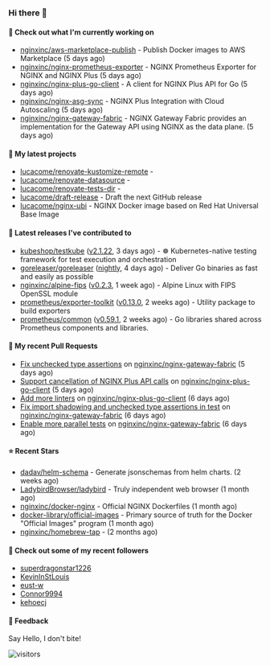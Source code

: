 ### Hi there 👋

#### 👷 Check out what I'm currently working on

- [nginxinc/aws-marketplace-publish](https://github.com/nginxinc/aws-marketplace-publish) - Publish Docker images to AWS Marketplace (5 days ago)
- [nginxinc/nginx-prometheus-exporter](https://github.com/nginxinc/nginx-prometheus-exporter) - NGINX Prometheus Exporter for NGINX and NGINX Plus (5 days ago)
- [nginxinc/nginx-plus-go-client](https://github.com/nginxinc/nginx-plus-go-client) - A client for NGINX Plus API for Go (5 days ago)
- [nginxinc/nginx-asg-sync](https://github.com/nginxinc/nginx-asg-sync) - NGINX Plus Integration with Cloud Autoscaling  (5 days ago)
- [nginxinc/nginx-gateway-fabric](https://github.com/nginxinc/nginx-gateway-fabric) - NGINX Gateway Fabric provides an implementation for the Gateway API using NGINX as the data plane. (5 days ago)

#### 🌱 My latest projects

- [lucacome/renovate-kustomize-remote](https://github.com/lucacome/renovate-kustomize-remote) - 
- [lucacome/renovate-datasource](https://github.com/lucacome/renovate-datasource) - 
- [lucacome/renovate-tests-dir](https://github.com/lucacome/renovate-tests-dir) - 
- [lucacome/draft-release](https://github.com/lucacome/draft-release) - Draft the next GitHub release
- [lucacome/nginx-ubi](https://github.com/lucacome/nginx-ubi) - NGINX Docker image based on Red Hat Universal Base Image

#### 🔭 Latest releases I've contributed to

- [kubeshop/testkube](https://github.com/kubeshop/testkube) ([v2.1.22](https://github.com/kubeshop/testkube/releases/tag/v2.1.22), 3 days ago) - ☸️ Kubernetes-native testing framework for test execution and orchestration
- [goreleaser/goreleaser](https://github.com/goreleaser/goreleaser) ([nightly](https://github.com/goreleaser/goreleaser/releases/tag/nightly), 4 days ago) - Deliver Go binaries as fast and easily as possible
- [nginxinc/alpine-fips](https://github.com/nginxinc/alpine-fips) ([v0.2.3](https://github.com/nginxinc/alpine-fips/releases/tag/v0.2.3), 1 week ago) - Alpine Linux with FIPS OpenSSL module
- [prometheus/exporter-toolkit](https://github.com/prometheus/exporter-toolkit) ([v0.13.0](https://github.com/prometheus/exporter-toolkit/releases/tag/v0.13.0), 2 weeks ago) - Utility package to build exporters
- [prometheus/common](https://github.com/prometheus/common) ([v0.59.1](https://github.com/prometheus/common/releases/tag/v0.59.1), 2 weeks ago) - Go libraries shared across Prometheus components and libraries.

#### 🔨 My recent Pull Requests

- [Fix unchecked type assertions](https://github.com/nginxinc/nginx-gateway-fabric/pull/2580) on [nginxinc/nginx-gateway-fabric](https://github.com/nginxinc/nginx-gateway-fabric) (5 days ago)
- [Support cancellation of NGINX Plus API calls](https://github.com/nginxinc/nginx-plus-go-client/pull/383) on [nginxinc/nginx-plus-go-client](https://github.com/nginxinc/nginx-plus-go-client) (5 days ago)
- [Add more linters](https://github.com/nginxinc/nginx-plus-go-client/pull/382) on [nginxinc/nginx-plus-go-client](https://github.com/nginxinc/nginx-plus-go-client) (6 days ago)
- [Fix import shadowing and unchecked type assertions in test](https://github.com/nginxinc/nginx-gateway-fabric/pull/2574) on [nginxinc/nginx-gateway-fabric](https://github.com/nginxinc/nginx-gateway-fabric) (6 days ago)
- [Enable more parallel tests](https://github.com/nginxinc/nginx-gateway-fabric/pull/2572) on [nginxinc/nginx-gateway-fabric](https://github.com/nginxinc/nginx-gateway-fabric) (6 days ago)

#### ⭐ Recent Stars

- [dadav/helm-schema](https://github.com/dadav/helm-schema) - Generate jsonschemas from helm charts. (2 weeks ago)
- [LadybirdBrowser/ladybird](https://github.com/LadybirdBrowser/ladybird) - Truly independent web browser (1 month ago)
- [nginxinc/docker-nginx](https://github.com/nginxinc/docker-nginx) - Official NGINX Dockerfiles (1 month ago)
- [docker-library/official-images](https://github.com/docker-library/official-images) - Primary source of truth for the Docker &#34;Official Images&#34; program (1 month ago)
- [nginxinc/homebrew-tap](https://github.com/nginxinc/homebrew-tap) -  (2 months ago)

#### 👯 Check out some of my recent followers

- [superdragonstar1226](https://github.com/superdragonstar1226)
- [KevinInStLouis](https://github.com/KevinInStLouis)
- [eust-w](https://github.com/eust-w)
- [Connor9994](https://github.com/Connor9994)
- [kehoecj](https://github.com/kehoecj)

#### 💬 Feedback

Say Hello, I don't bite!

![visitors](https://visitor-badge.laobi.icu/badge?page_id=lucacome.visitor-badge)
#
